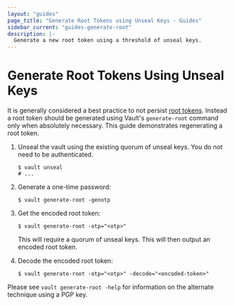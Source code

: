 ```yaml
---
layout: "guides"
page_title: "Generate Root Tokens using Unseal Keys - Guides"
sidebar_current: "guides-generate-root"
description: |-
  Generate a new root token using a threshold of unseal keys.
---
```


# Generate Root Tokens Using Unseal Keys

It is generally considered a best practice to not persist
[root tokens][root-tokens]. Instead a root token should be generated using
Vault's `generate-root` command only when absolutely necessary. This guide
demonstrates regenerating a root token.

1. Unseal the vault using the existing quorum of unseal keys. You do not need to
  be authenticated.

    ```shell
    $ vault unseal
    # ...
    ```

2. Generate a one-time password:

    ```shell
    $ vault generate-root -genotp
    ```

3. Get the encoded root token:

    ```shell
    $ vault generate-root -otp="<otp>"
    ```

    This will require a quorum of unseal keys. This will then output an encoded
    root token.

4. Decode the encoded root token:

    ```shell
    $ vault generate-root -otp="<otp>" -decode="<encoded-token>"
    ```

Please see `vault generate-root -help` for information on the alternate
technique using a PGP key.

[root-tokens]: /docs/concepts/tokens.html#root-tokens
